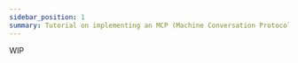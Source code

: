 ```yaml
---
sidebar_position: 1
summary: Tutorial on implementing an MCP (Machine Conversation Protocol) server in Teams applications using the McpPlugin, covering server configuration, tool exposure, and message handling for features like human-in-the-loop interactions and notifications.
---
```


WIP
